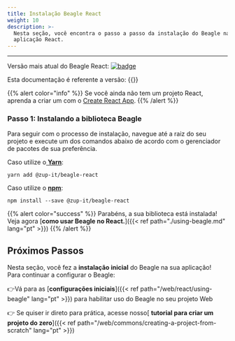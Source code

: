 ```yaml
---
title: Instalação Beagle React
weight: 10
description: >-
  Nesta seção, você encontra o passo a passo da instalação do Beagle na sua
  aplicação React.
---
```


---

Versão mais atual do Beagle React: [![badge](https://img.shields.io/npm/v/@zup-it/beagle-react?logo=React)](https://github.com/ZupIT/beagle-web-react)

Esta documentação é referente a versão: {{<param react_current_version>}}

{{% alert color="info" %}}
  Se você ainda não tem um projeto React, aprenda a criar um com o [Create React App](https://create-react-app.dev/docs/getting-started).
{{% /alert %}}

### Passo 1: Instalando a biblioteca Beagle

Para seguir com o processo de instalação, navegue até a raiz do seu projeto e execute um dos comandos abaixo de acordo com o gerenciador de pacotes de sua preferência.

Caso utilize o[ **Yarn**](https://yarnpkg.com/):

```text
yarn add @zup-it/beagle-react
```

Caso utilize o [**npm**](https://www.npmjs.com/):

```text
npm install --save @zup-it/beagle-react
```

{{% alert color="success" %}}
Parabéns, a sua biblioteca está instalada! Veja agora [**como usar Beagle no React.**]({{< ref path="./using-beagle.md" lang="pt" >}})
{{% /alert %}}

## Próximos Passos

Nesta seção, você fez a **instalação inicial** do Beagle na sua aplicação!  
Para continuar a configurar o Beagle:

👉Vá para as [**configurações iniciais**]({{< ref path="/web/react/using-beagle" lang="pt" >}}) para habilitar uso do Beagle no seu projeto Web

👉 Se quiser ir direto para prática, acesse nosso[ **tutorial para criar um projeto do zero**]({{< ref path="/web/commons/creating-a-project-from-scratch" lang="pt" >}})